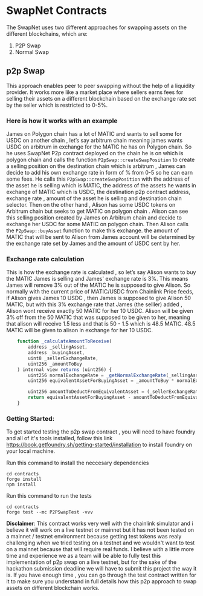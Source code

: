 # SwapNet Contracts
The SwapNet uses two different approaches for swapping assets on the different blockchains, which are:
1. P2P Swap
2. Normal Swap

## p2p Swap
This approach enables peer to peer swapping without the help of a liquidity provider. It works more like a market place where sellers earns fees for selling their assets on a different blockchain based on the exchange rate set by the seller which is restricted to 0-5%.

### Here is how it works with an example
James on Polygon chain has a lot of MATIC and wants to sell some for USDC on another chain , let’s say arbitrum chain meaning james wants USDC on arbitrum in exchange for the MATIC he has on Polygon chain. So he uses SwapNet P2p contract deployed on the chain he is on which is polygon chain and calls the function `P2pSwap::createSwapPosition` to create a selling position on the destination chain which is arbitrum , James can decide to add his own exchange rate in form of % from 0-5 so he can earn some fees. He calls this `P2pSwap::createSwapPosition` with the address of the asset he is selling which is MATIC, the address of the assets he wants in exchange of MATIC which is USDC, the destination p2p contract address, exchange rate , amount of the asset he is selling and destination chain selector. 
Then on the other hand , Alison has some USDC tokens on Arbitrum chain but seeks to get MATIC on polygon chain . Alison can see this selling position created by James on Arbitrum chain and decide to exchange her USDC for some MATIC on polygon chain. Then Alison calls the `P2pSwap::buyAsset` function to make this exchange. the amount of MATIC that will be sent to Alison from James account will be determined by the exchange rate set by James and the amount of USDC sent by her.

### Exchange rate calculation
This is how the exchange rate is calculated , so let’s say Alison wants to buy the MATIC James is selling and James' exchange rate is 3%. This means James will remove 3% out of the MATIC he is supposed to give Alison.
So normally with the current price of MATIC/USDC from Chainlink Price feeds, if Alison gives James 10 USDC , then James is supposed to give Alison 50 MATIC, but with this 3% exchange rate that James (the selller) added , Alison wont receive exactly 50 MATIC for her 10 USDC. Alison will be given 3% off from the 50 MATIC that was supposed to be given to her, meaning that alison will receive 1.5 less and that is 50 - 1.5 which is 48.5 MATIC. 48.5 MATIC will be given to alison in exchange for her 10 USDC.

```Javascript
    function _calculateAmountToReceive(
        address _sellingAsset,
        address _buyingAsset,
        uint8 _sellerExchangeRate,
        uint256 _amountToBuy
    ) internal view returns (uint256) {
        uint256 normalExchangeRate = _getNormalExchangeRate(_sellingAsset, _buyingAsset);
        uint256 equivalentAssetForBuyingAsset = _amountToBuy * normalExchangeRate;

        uint256 amountToDeductFromEquivalentAsset = (_sellerExchangeRate * equivalentAssetForBuyingAsset) / 100;
        return equivalentAssetForBuyingAsset - amountToDeductFromEquivalentAsset;
    }
```

### Getting Started:
To get started testing the p2p swap contract , you will need to have foundry and all of it's tools installed, follow this link https://book.getfoundry.sh/getting-started/installation to install foundry on your local machine. 

Run this command to install the neccesary dependencies 
```
cd contracts
forge install
npm install
```
Run this command to run the tests
```
cd contracts
forge test --mc P2PSwapTest -vvv
```

**Disclaimer**: This contract works very well with the chainlink simulator and i believe it will work on a live testnet or mainnet but it has not been tested on a mainnet / testnet environment because getting test tokens was realy challenging when we tried testing on a testnet and we wouldn't want to test on a mainnet because that will require real funds. I believe with a little more time and experience we as a team will be able to fully test this implementation of p2p swap on a live testnet, but for the sake of the hackathon submission deadline we will have to submit this project the way it is. 
If you have enough time , you can go through the test contract written for it to make sure you understand in full details how this p2p approach to swap assets on different blockchain works.
